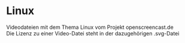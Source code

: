# Linux

Videodateien mit dem Thema Linux vom Projekt openscreencast.de    
Die Lizenz zu einer Video-Datei steht in der dazugehörigen .svg-Datei

